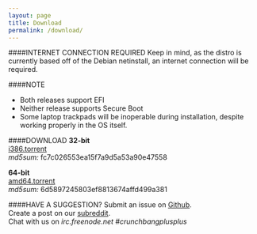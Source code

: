 ```yaml
---
layout: page
title: Download
permalink: /download/
---
```


####INTERNET CONNECTION REQUIRED
Keep in mind, as the distro is currently based off of the Debian netinstall, an internet connection will be required.

####NOTE
 + Both releases support EFI
 + Neither release supports Secure Boot
 + Some laptop trackpads will be inoperable during installation, despite working properly in the OS itself.

####DOWNLOAD
**32-bit**  
[i386.torrent](/assets/misc/cbpp-1.0-i386-20150428.iso.torrent)  
*md5sum:* fc7c026553ea15f7a9d5a53a90e47558  

**64-bit**  
[amd64.torrent](/assets/misc/cbpp-1.0-amd64-20150428.iso.torrent)  
*md5sum:* 6d5897245803ef8813674affd499a381  

####HAVE A SUGGESTION?
Submit an issue on [Github](https://github.com/CBPP).  
Create a post on our [subreddit](https://reddit.com/r/crunchbangplusplus).  
Chat with us on *irc.freenode.net #crunchbangplusplus*  
